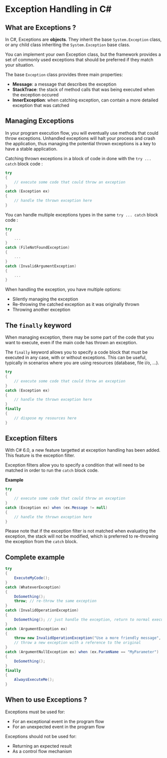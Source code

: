 # Exception Handling in C#

## What are Exceptions ?

In C#, Exceptions are **objects**. They inherit the base ``System.Exception`` class, or any child class inheriting the ``System.Exception`` base class.

You can implement your own Exception class, but the framework provides a set of commonly used exceptions that should be preferred if they match your situation.

The base `Exception` class provides three main properties:

* **Message**: a message that describes the exception
* **StackTrace**: the stack of method calls that was being executed when the exception occured
* **InnerException**: when catching exception, can contain a more detailed exception that was catched

## Managing Exceptions

In your program execution flow, you will eventually use methods that could throw exceptions. Unhandled exceptions will halt your process and crash the application, thus managing the potential thrown exceptions is a key to have a stable application.

Catching thrown exceptions in a block of code in done with the `try ... catch` block code :

```C#
try 
{
    // execute some code that could throw an exception
}
catch (Exception ex)
{
    // handle the thrown exception here
}
```

You can handle multiple exceptions types in the same `try ... catch` block code :

```C#
try 
{
    ...
}
catch (FileNotFoundException)
{
    ...
}
catch (InvalidArgumentException)
{
    ...
}
```

When handling the exception, you have multiple options:

* Silently managing the exception
* Re-throwing the catched exception as it was originally thrown
* Throwing another exception

## The `finally` keyword

When managing exception, there may be some part of the code that you want to execute, even if the main code has thrown an exception.

The `finally` keyword allows you to specify a code block that must be executed in any case, with or without exceptions. This can be useful, typically in scenarios where you are using resources (database, file i/o, ...).

```C#
try 
{
    // execute some code that could throw an exception
}
catch (Exception ex)
{
    // handle the thrown exception here
}
finally
{
    // dispose my resources here
}
```

## Exception filters

With C# 6.0, a new feature targetted at exception handling has been added. This feature is the exception filter.

Exception filters allow you to specify a condition that will need to be matched in order to run the `catch` block code.

**Example**

```C#
try 
{
    // execute some code that could throw an exception
}
catch (Exception ex) when (ex.Message != null)
{
    // handle the thrown exception here
}
```

Please note that if the exception filter is not matched when evaluating the exception, the stack will not be modified, which is preferred to re-throwing the exception from the `catch` block.

## Complete example

```C#
try 
{
    ExecuteMyCode();
}
catch (WhateverException)
{
    DoSomething();
    throw; // re-throw the same exception
}
catch (InvalidOperationException)
{
    DoSomething(); // just handle the exception, return to normal execution flow
}
catch (ArgumentException ex)
{
    throw new InvalidOperationException("Use a more friendly message", ex);
    // throw a new exception with a reference to the original
}
catch (ArgumentNullException ex) when (ex.ParamName == "MyParameter")
{
    DoSomething();
}
finally
{
    AlwaysExecuteMe();
}
```


## When to use Exceptions ?

Exceptions must be used for:

* For an exceptional event in the program flow
* For an unexpected event in the program flow

Exceptions should not be used for:

* Returning an expected result
* As a control flow mechanism

